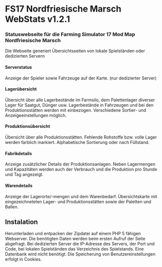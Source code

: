# FS17 Nordfriesische Marsch WebStats v1.2.1

### Statuswebseite für die Farming Simulator 17 Mod Map Nordfriesische Marsch
Die Webseite generiert Übersichtsseiten von lokale Spielständen oder dedizierten Servern

#### Serverstatus
Anzeige der Spieler sowie Fahrzeuge auf der Karte. (nur dedizierter Server)

#### Lagerübersicht
Übersicht über alle Lagerbestände im Farmsilo, dem Palettenlager diverser Lager für Saatgut, Dünger usw.
Lagerbestände in Fahrzeugen und bei den Produktionsstätten werden mit einbezogen. Verschiedene Sortier- und Anzeigeeinstellungen möglich.  

#### Produktionsübersicht
Übersicht über alle Produktionsstätten. Fehlende Rohstoffe bzw. volle Lager werden farblich markiert. Alphabetische Sortierung oder nach Füllstand.

#### Fabrikdetails
Anzeige zusätzlicher Details der Produktionsanlagen. Neben Lagermengen und Kapazitäten werden auch der Verbrauch und die Produktion pro Stunde und Tag angezeigt.

#### Warendetails
Anzeige der Lagerorte/-mengen und dem Warenbedarf. Übersichtskarte mit eingezeichneteten Lager- und Produktionsstätten sowie der Paletten und Ballen.

## Instalation

Herunterladen und entpacken der Zipdatei auf einem PHP 5 fähigen Webserver. Die benötigten Daten werden beim ersten Aufruf der Seite abgefragt.
Bei dedizierten Server die IP-Adresse des Servers, der Port und Code, bei lokalen Spielständen das Verzeichnis des Spielstands. Eine Datenbank wird nicht benötigt. Die Speicherung von Benutzereinstellungen erfolgt in Cookies.